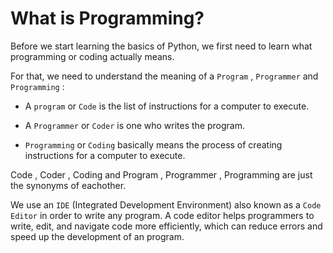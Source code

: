 # What is Programming?

Before we start learning the basics of Python, we first need to learn what programming or coding actually means.

For that, we need to understand the meaning of a `Program` , `Programmer` and `Programming` :

- A `program` or `Code` is the list of instructions for a computer to execute.

- A `Programmer` or `Coder` is one who writes the program.

- `Programming` or `Coding` basically means the process of creating instructions for a computer to execute.

Code , Coder , Coding and Program , Programmer , Programming are just the synonyms of eachother.

We use an `IDE` (Integrated Development Environment) also known as a `Code Editor` in order to write any program. A code editor helps programmers to write, edit, and navigate code more efficiently, which can reduce errors and speed up the development of an program.
